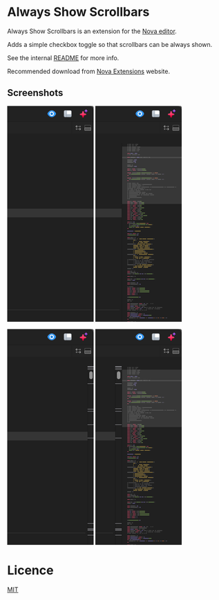 # Always Show Scrollbars

Always Show Scrollbars is an extension for the [Nova editor](https://nova.app).

Adds a simple checkbox toggle so that scrollbars can be always shown.

See the internal [README](/Always%20Show%20Scrollbars.novaextension/README.md) for more info.

Recommended download from [Nova Extensions](https://extensions.panic.com/extensions/com.gingerbeardman/com.gingerbeardman.scrollbars/) website.

## Screenshots

![off-off](https://raw.githubusercontent.com/gingerbeardman/Always-Show-Scrollbars/refs/heads/main/scrollbars-off-minimap-off.png) ![off-on](https://raw.githubusercontent.com/gingerbeardman/Always-Show-Scrollbars/refs/heads/main/scrollbars-off-minimap-on.png)

![on-off](https://raw.githubusercontent.com/gingerbeardman/Always-Show-Scrollbars/refs/heads/main/scrollbars-on-minimap-off.png) ![on-on](https://raw.githubusercontent.com/gingerbeardman/Always-Show-Scrollbars/refs/heads/main/scrollbars-on-minimap-on.png)

# Licence

[MIT](/LICENSE)
